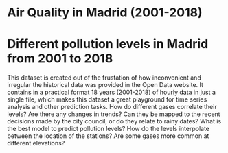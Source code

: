 # Air Quality in Madrid (2001-2018)
# Different pollution levels in Madrid from 2001 to 2018

This dataset is created out of the frustation of how inconvenient and irregular the historical data was provided in the Open Data website. It contains in a practical format 18 years (2001-2018) of hourly data in just a single file, which makes this dataset a great playground for time series analysis and other prediction tasks. How do different gases correlate their levels? Are there any changes in trends? Can they be mapped to the recent decisions made by the city council, or do they relate to rainy dates? What is the best model to predict pollution levels? How do the levels interpolate between the location of the stations? Are some gases more common at different elevations?
